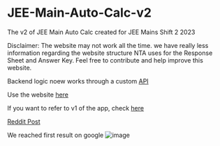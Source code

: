 # JEE-Main-Auto-Calc-v2

The v2 of JEE Main Auto Calc created for JEE Mains Shift 2 2023

Disclaimer: The website may not work all the time. we have really less information regarding the website structure NTA uses for the Response Sheet and Answer Key. Feel free to contribute and help improve this website.

Backend logic noew works through a custom [API](https://github.com/Threadsnappers/JEE_Calc_API)

Use the website [here](https://jee-main-auto-calc-v2.vercel.app/)

If you want to refer to v1 of the app, check [here](https://github.com/The-Coder-Kishor/JEE-Main-Automatic-Calculator)

[Reddit Post](http://reddit.com/r/JEENEETards/comments/12s2tnr/jee_main_auto_calculator/)

We reached first result on google
![image](https://user-images.githubusercontent.com/58686913/233450437-b8c68db4-be20-4810-b926-4bb9428276c1.png)
